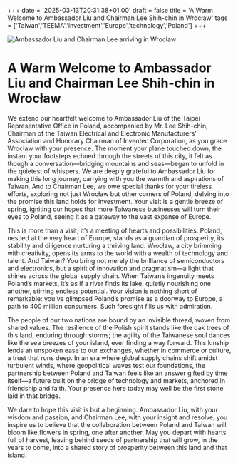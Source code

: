 +++
date = '2025-03-13T20:31:38+01:00'
draft = false
title = 'A Warm Welcome to Ambassador Liu and Chairman Lee Shih-chin in Wrocław'
tags = ['Taiwan','TEEMA','investment','Europe','technology','Poland']
+++

![Ambassador Liu and Chairman Lee arriving in Wrocław](https://static.aureagate.com/1.jpg)
# A Warm Welcome to Ambassador Liu and Chairman Lee Shih-chin in Wrocław

We extend our heartfelt welcome to Ambassador Liu of the Taipei Representative Office in Poland, accompanied by Mr. Lee Shih-chin, Chairman of the Taiwan Electrical and Electronic Manufacturers’ Association and Honorary Chairman of Inventec Corporation, as you grace Wrocław with your presence. The moment your plane touched down, the instant your footsteps echoed through the streets of this city, it felt as though a conversation—bridging mountains and seas—began to unfold in the quietest of whispers. We are deeply grateful to Ambassador Liu for making this long journey, carrying with you the warmth and aspirations of Taiwan. And to Chairman Lee, we owe special thanks for your tireless efforts, exploring not just Wrocław but other corners of Poland, delving into the promise this land holds for investment. Your visit is a gentle breeze of spring, igniting our hopes that more Taiwanese businesses will turn their eyes to Poland, seeing it as a gateway to the vast expanse of Europe.

This is more than a visit; it’s a meeting of hearts and possibilities. Poland, nestled at the very heart of Europe, stands as a guardian of prosperity, its stability and diligence nurturing a thriving land. Wrocław, a city brimming with creativity, opens its arms to the world with a wealth of technology and talent. And Taiwan? You bring not merely the brilliance of semiconductors and electronics, but a spirit of innovation and pragmatism—a light that shines across the global supply chain. When Taiwan’s ingenuity meets Poland’s markets, it’s as if a river finds its lake, quietly nourishing one another, stirring endless potential. Your vision is nothing short of remarkable: you’ve glimpsed Poland’s promise as a doorway to Europe, a path to 400 million consumers. Such foresight fills us with admiration.

The people of our two nations are bound by an invisible thread, woven from shared values. The resilience of the Polish spirit stands like the oak trees of this land, enduring through storms; the agility of the Taiwanese soul dances like the sea breezes of your island, ever finding a way forward. This kinship lends an unspoken ease to our exchanges, whether in commerce or culture, a trust that runs deep. In an era where global supply chains shift amidst turbulent winds, where geopolitical waves test our foundations, the partnership between Poland and Taiwan feels like an answer gifted by time itself—a future built on the bridge of technology and markets, anchored in friendship and faith. Your presence here today may well be the first stone laid in that bridge.

We dare to hope this visit is but a beginning. Ambassador Liu, with your wisdom and passion, and Chairman Lee, with your insight and resolve, you inspire us to believe that the collaboration between Poland and Taiwan will bloom like flowers in spring, one after another. May you depart with hearts full of harvest, leaving behind seeds of partnership that will grow, in the years to come, into a shared story of prosperity between this land and that island.